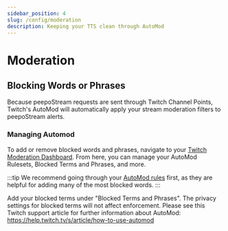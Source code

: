 ```yaml
---
sidebar_position: 4
slug: /config/moderation
description: Keeping your TTS clean through AutoMod
---
```


# Moderation

## Blocking Words or Phrases

Because peepoStream requests are sent through Twitch Channel Points, Twitch's AutoMod will automatically apply your stream moderation filters to peepoStream alerts.

### Managing Automod

To add or remove blocked words and phrases, navigate to your [Twitch Moderation Dashboard](https://dashboard.twitch.tv/settings/moderation). From here, you can manage your AutoMod Rulesets, Blocked Terms and Phrases, and more.

:::tip
We recommend going through your [AutoMod rules](https://dashboard.twitch.tv/settings/moderation/automod) first, as they are helpful for adding many of the most blocked words.
:::

Add your blocked terms under "Blocked Terms and Phrases". The privacy settings for blocked terms will not affect enforcement.
Please see this Twitch support article for further information about AutoMod:
<https://help.twitch.tv/s/article/how-to-use-automod>

